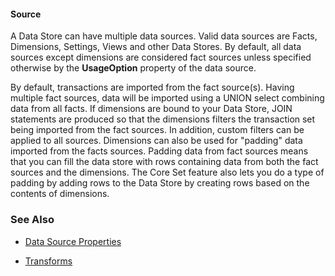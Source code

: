 #### Source

A Data Store can have multiple data sources. Valid data sources are Facts, Dimensions, Settings, Views and other Data Stores. By default, all data sources except dimensions are considered fact sources unless specified otherwise by the **UsageOption** property of the data source.

By default, transactions are imported from the fact source(s). Having multiple fact sources, data will be imported using a UNION select combining data from all facts. If dimensions are bound to your Data Store, JOIN statements are produced so that the dimensions filters the transaction set being imported from the fact sources. In addition, custom filters can be applied to all sources. Dimensions can also be used for "padding" data imported from the facts sources. Padding data from fact sources means that you can fill the data store with rows containing data from both the fact sources and the dimensions. The Core Set feature also lets you do a type of padding by adding rows to the Data Store by creating rows based on the contents of dimensions.
<br/>

### See Also

* [Data Source Properties](datasourceproperties.md)

* [Transforms](transforms.md)


